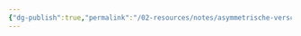 ```yaml
---
{"dg-publish":true,"permalink":"/02-resources/notes/asymmetrische-verschluesselung/","tags":["encryption","decryption","empty"],"noteIcon":""}
---
```


